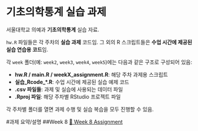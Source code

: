 # 기초의학통계 실습 과제

서울대학교 의예과 **기초의학통계** 실습 자료.

`hw.R` 파일들은 각 주차의 **실습 과제** 코드임.
그 외의 R 스크립트들은 **수업 시간에 제공된 실습 연습용 코드**임.

각 `week` 폴더(예: `week2`, `week3`, `week4`, `week5`)에는 다음과 같은 구조로 구성되어 있음:

- **hw\.R / main.R / weekX\_assignment.R**: 해당 주차 과제용 스크립트
- **실습\_Rcode\_\*.R**: 수업 시간에 제공된 실습 예제 코드
- **.csv 파일들**: 과제 및 실습에 사용되는 데이터 파일
- **.Rproj 파일**: 해당 주차별 RStudio 프로젝트 파일

각 주차별 폴더를 열면 과제 수행 및 실습 복습을 모두 진행할 수 있음.

#과제 요약/설명
##Week 8
[📄 Week 8 Assignment](./week8/BMS_Week8_Assignment.md)